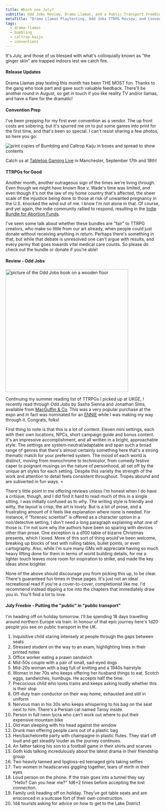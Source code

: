 ```yaml
---
title: Which one July?
subtitle: Odd Jobs Review, Drama Llamas, and a Public Transport Freebie
metaTitle: "Drama Llamas Playtesting, Odd Jobs TTRPG Review, and Convention Prep"
tags:
  - drama-llamas
  - bumbling
  - caltrop-kaiju
  - conventions
---
```


<p>
    It's July, and those of us blessed with what's colloquially known as "the ginger skin" are trapped indoors lest we catch fire.
</p>
<h4>Release Updates</h4>
<p>
    Drama Llamas play testing this month has been THE MOST fun. Thanks to the gang who took part and gave such valuable feedback. There'll be another round in August, so get in touch if you like reality TV and/or llamas, and have a flare for the dramatic!
</p>
<h4>Convention Prep</h4>
<p>
    I've been prepping for my first ever convention as a vendor. The up front costs are sobering, but it's spurred me on to put some games into print for the first time, and that's been so special. I can't resist sharing a few photos, so here you go:
</p>
<img src="/assets/images/newsletter/bumbling_caltrop_kaihu_newsletter_preview.png" alt="print copies of Bumbling and Caltrop Kaiju in boxes and spread to show contents">
<p>Catch us at <a href="https://www.tabletopgaming.co.uk/information/tabletop-gaming-live" target="_blank">Tabletop Gaming Live</a> in Manchester, September 17th and 18th!</p>
<h4>TTRPGs for Good</h4>
<p>
    Another month, another outrageous sign of the times we're living through. Even though we might have known Roe v. Wade's time was limited, and even though it's not the law of my home country that's affected, the sheer scale of the injustice being done to those at risk of unwanted pregnancy in the U.S. knocked the wind out of me. I know I'm not alone in that. Of course, and yet again, the indie community rallied to respond, resulting in the <a href="https://itch.io/b/1472/indie-bundle-for-abortion-funds" target="_blank">Indie Bundle for Abortion Funds</a>.
</p>
<p>
    I've seen some talk about whether these bundles are "fair" to TTRPG creators, who make so little from our art already, when people could just donate without receiving anything in return. Perhaps there's something in that, but while that debate is unresolved one can't argue with results, and every penny that goes towards vital medical care counts. So please do check out the bundle or donate if you're able!
</p>
<h4>Review - Odd Jobs</h4>
<img src="/assets/images/newsletter/odd_jobs_book.png" style="width:400px;margin:auto;" alt="picture of the Odd Jobs book on a wooden floor">
<p>
   Continuing my summer reading list of TTRPGs I picked up at UKGE, I recently read through <i>Odd Jobs</i> by Sasha Sienna and Jonathan Sims, available from <a href="https://www.macguffinandcompany.com/products/odd-jobs" target="_blank">MacGuffin & Co</a>. This was a very popular purchase at the expo and in fact was nominated for an <a href="https://ennie-awards.com/" target="_blank">ENNIE</a> while I was making my way through it. Congrats, folks!
</p><p>
   First thing to note is that this is a lot of content. Eleven mini settings, each with their own locations, NPCs, short campaign guide and bonus content. It's an impressive accomplishment, and all written in a bright, approachable style. The settings are system-neutral/adaptable and span such a broad range of genres that there's almost certainly something here that's a strong thematic match for your preferred system. The mood of each world is distinct, moving from monochrome to technicolor, from comedy festive caper to poignant musings on the nature of personhood, all set off by the unique art styles for each setting. Despite this variety the strength of the work and attention to detail feels consistent throughout. Tropes abound and are subverted in fun ways.
<<p>
    There's little point in me offering reviews unless I'm honest when I do have a critique, though, and I did find it hard to read much of this in a single sitting. I was initially confused as to why. The writing style is friendly and witty, the layout is crisp, the art is lovely. But is a lot of prose, and a frustrating amount of it feels like explanation where none is needed. For instance, if "forensic scientist" is offered as a character option in a noir/detective setting, I don't need a long paragraph explaining what one of those is. I'm not sure why the authors have been so sparing with devices other than prose. One exception is a d100 table of bizarre Christmas presents, which I loved. More of this sort of thing would've been welcome, breaking up blocks of text with rolling tables, bullet points, or even cartography. Also, while I'm sure many GMs will appreciate having so much heavy lifting done for them in terms of world building details, for me a lighter touch leaves more room for inspiration to strike, and made the key ideas shine brighter.
</p>
<p>
    None of the above should discourage you from picking this up, to be clear. There's guaranteed fun times in these pages. It's just not an ideal recreational read if you're a cover-to-cover, completionist like me. I'd recommend instead dipping a toe into the chapters that immediately draw you in. You'll find a lot to love.
</p>
<h4>July Freebie - Putting the "public" in "public transport"</h4>
<p>
    I'm heading off on holiday tomorrow. I'll be spending 18 days travelling around northern Europe via train. In honour of that epic journey here's 1d20 people you see on public transport in the UK.
</p>
<ol>
    <li>Inquisitive child staring intensely at people through the gaps between seats</li>
    <li>Stressed student on the way to an exam, highlighting lines in their printed notes</li>
    <li>Office worker eating a prawn sandwich</li>
    <li>Mid-50s couple with a pair of small, sad-eyed dogs</li>
    <li>Mid-20s woman with a bag full of knitting and a 1940s hairstyle</li>
    <li>Woman in her 70s who keeps offering her husband things to eat. Scotch eggs, sandwiches, humbugs. He accepts half the time.</li>
    <li>Precocious child who loves trains and keeps asking loudly whether this is their stop</li>
    <li>Off-duty train conductor on their way home, exhausted and still in uniform</li>
    <li>Nervous man in his 30s who keeps whispering to his bag on the seat next to him. There's a Persian cat named Tansy inside.</li>
    <li>Person in full neon lycra who can't work out where to put their expensive mountain bike</li>
    <li>Old man sleeping with his head against the window</li>
    <li>Drunk man offering people cans out of a plastic bag</li>
    <li>Hen/bachelorette party with champagne in plastic flutes. They start off loud and get steadily louder as the journey continues.</li>
    <li>An father taking his son to a football game in their shirts and scarves</li>
    <li>Goth kids talking incredulously about the latest drama in their friendship group</li>
    <li>Two heavily tanned and lipgloss-ed teenaged girls taking selfies</li>
    <li>Two women in headscarves giggling together, tears of mirth in their eyes</li>
    <li>Loud person on the phone. If the train goes into a tunnel they say "Hello? Can you hear me?" 1d6+2 times before accepting the lost connection.</li>
    <li>Family unit heading off on holiday. They've got table seats and are ensconced in a suitcase fort of their own construction.</li>
    <li>1d4 tourists asking for advice on how to get to the Lake District</li>
</ol>
